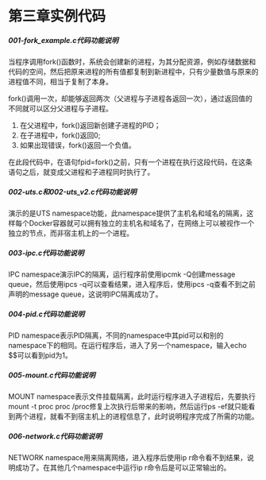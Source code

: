 # 第三章实例代码
##### 001-fork_example.c代码功能说明
当程序调用fork()函数时，系统会创建新的进程，为其分配资源，例如存储数据和代码的空间，然后把原来进程的所有值都复制到新进程中，只有少量数值与原来的进程值不同，相当于复制了本身。

fork()调用一次，却能够返回两次（父进程与子进程各返回一次），通过返回值的不同就可以区分父进程与子进程。

1. 在父进程中，fork()返回新创建子进程的PID；
2. 在子进程中，fork()返回0;
3. 如果出现错误，fork()返回一个负值。 


在此段代码中，在语句fpid=fork()之前，只有一个进程在执行这段代码，在这条语句之后，就变成父进程和子进程同时执行了。

##### 002-uts.c和002-uts_v2.c代码功能说明
演示的是UTS namespace功能，此namespace提供了主机名和域名的隔离，这样每个Docker容器就可以拥有独立的主机名和域名了，在网络上可以被视作一个独立的节点，而非宿主机上的一个进程。

##### 003-ipc.c代码功能说明
IPC namespace演示IPC的隔离，运行程序前使用ipcmk -Q创建message queue，然后使用ipcs -q可以查看结果，进入程序后，使用ipcs -q查看不到之前声明的message queue，这说明IPC隔离成功了。

##### 004-pid.c代码功能说明
PID namespace表示PID隔离，不同的namespace中其pid可以和别的namespace下的相同。在运行程序后，进入了另一个namespace，输入echo $$可以看到pid为1。

##### 005-mount.c代码功能说明
MOUNT namespace表示文件挂载隔离，此时运行程序进入子进程后，先要执行mount -t proc proc /proc修复上次执行后带来的影响，然后运行ps -ef就只能看到两个进程，就看不到宿主机上的进程信息了，此时说明程序完成了所需的功能。

##### 006-network.c代码功能说明
NETWORK namespace用来隔离网络，进入程序后使用ip r命令看不到结果，说明成功了。在其他几个namespace中运行ip r命令后是可以正常输出的。
